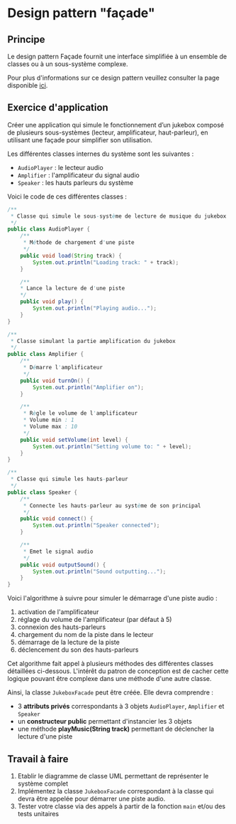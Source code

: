 # Design pattern "façade"

## Principe

Le design pattern Façade fournit une interface simplifiée à un ensemble de classes ou à un sous-système complexe.

Pour plus d'informations sur ce design pattern veuillez consulter la page disponible [ici](https://refactoring.guru/fr/design-patterns/facade).

## Exercice d'application

Créer une application qui simule le fonctionnement d’un jukebox composé de plusieurs sous-systèmes (lecteur, amplificateur, haut-parleur), en utilisant une façade pour simplifier son utilisation.

Les différentes classes internes du système sont les suivantes :
- `AudioPlayer` : le lecteur audio
- `Amplifier` : l'amplificateur du signal audio
- `Speaker` : les hauts parleurs du système

Voici le code de ces différentes classes :

```java
/**
 * Classe qui simule le sous-système de lecture de musique du jukebox 
 */
public class AudioPlayer {
    /**
     * Méthode de chargement d'une piste
     */
    public void load(String track) {
        System.out.println("Loading track: " + track);
    }

    /**
    * Lance la lecture de d'une piste
    */ 
    public void play() {
        System.out.println("Playing audio...");
    }
}

/**
 * Classe simulant la partie amplification du jukebox
 */
public class Amplifier {
    /**
     * Démarre l'amplificateur
     */
    public void turnOn() {
        System.out.println("Amplifier on");
    }

    /**
     * Règle le volume de l'amplificateur
     * Volume min : 1
     * Volume max : 10
     */
    public void setVolume(int level) {
        System.out.println("Setting volume to: " + level);
    }
}

/**
 * Classe qui simule les hauts-parleur
 */
public class Speaker {
    /**
     * Connecte les hauts-parleur au système de son principal
     */
    public void connect() {
        System.out.println("Speaker connected");
    }

    /**
     * Emet le signal audio
     */
    public void outputSound() {
        System.out.println("Sound outputting...");
    }
}
```

Voici l'algorithme à suivre pour simuler le démarrage d'une piste audio :
1. activation de l'amplificateur
2. réglage du volume de l'amplificateur (par défaut à 5)
3. connexion des hauts-parleurs
4. chargement du nom de la piste dans le lecteur
5. démarrage de la lecture de la piste
6. déclencement du son des hauts-parleurs

Cet algorithme fait appel à plusieurs méthodes des différentes classes détaillées ci-dessous. L'intérêt du patron de conception est de cacher cette logique pouvant être complexe dans une méthode d'une autre classe.

Ainsi, la classe `JukeboxFacade` peut être créée.
Elle devra comprendre :
- 3 **attributs privés** correspondants à 3 objets `AudioPlayer`, `Amplifier` et `Speaker`
- un **constructeur public** permettant d'instancier les 3 objets
- une méthode **playMusic(String track)** permettant de déclencher la lecture d'une piste

## Travail à faire

1. Etablir le diagramme de classe UML permettant de représenter le système complet
2. Implémentez la classe `JukeboxFacade` correspondant à la classe qui devra être appelée pour démarrer une piste audio.
3. Tester votre classe via des appels à partir de la fonction `main` et/ou des tests unitaires